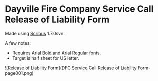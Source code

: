 # Dayville Fire Company Service Call Release of Liability Form

Made using [Scribus](https://www.scribus.net/) 1.7.0svn.

A few notes:

* Requires [Arial Bold and Arial Regular](https://www.cufonfonts.com/font/arial) fonts.
* Target is half sheet for US letter.

![Release of Liability Form](DFC Service Call Release of Liability Form-page001.png)

